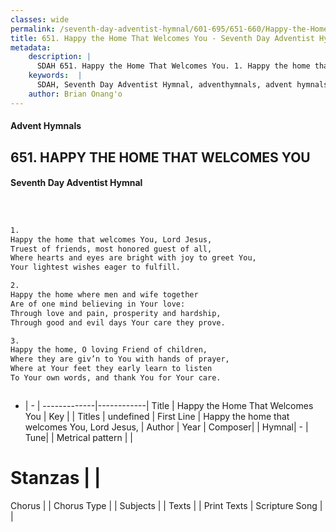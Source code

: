 ```yaml
---
classes: wide
permalink: /seventh-day-adventist-hymnal/601-695/651-660/Happy-the-Home-That-Welcomes-You/
title: 651. Happy the Home That Welcomes You - Seventh Day Adventist Hymnal
metadata:
    description: |
      SDAH 651. Happy the Home That Welcomes You. 1. Happy the home that welcomes You, Lord Jesus, Truest of friends, most honored guest of all, Where hearts and eyes are bright with joy to greet You, Your lightest wishes eager to fulfill.
    keywords:  |
      SDAH, Seventh Day Adventist Hymnal, adventhymnals, advent hymnals, Happy the Home That Welcomes You, Happy the home that welcomes You, Lord Jesus, 
    author: Brian Onang'o
---
```


#### Advent Hymnals
## 651. HAPPY THE HOME THAT WELCOMES YOU
#### Seventh Day Adventist Hymnal

```txt



1.
Happy the home that welcomes You, Lord Jesus,
Truest of friends, most honored guest of all,
Where hearts and eyes are bright with joy to greet You,
Your lightest wishes eager to fulfill.

2.
Happy the home where men and wife together
Are of one mind believing in Your love:
Through love and pain, prosperity and hardship,
Through good and evil days Your care they prove.

3.
Happy the home, O loving Friend of children,
Where they are giv’n to You with hands of prayer,
Where at Your feet they early learn to listen
To Your own words, and thank You for Your care.



```

- |   -  |
-------------|------------|
Title | Happy the Home That Welcomes You |
Key |  |
Titles | undefined |
First Line | Happy the home that welcomes You, Lord Jesus, |
Author | 
Year | 
Composer|  |
Hymnal|  - |
Tune|  |
Metrical pattern | |
# Stanzas |  |
Chorus |  |
Chorus Type |  |
Subjects |  |
Texts |  |
Print Texts | 
Scripture Song |  |
  
